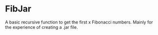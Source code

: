 # FibJar
A basic recursive function to get the first x Fibonacci numbers. Mainly for the experience of creating a .jar file.
